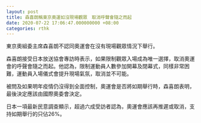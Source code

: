 ```yaml
---
layout: post
title: 森喜朗稱東京奧運如沒現場觀眾　取消呼聲會隨之而起
date: 2020-07-22 17:06:47.000000000 +08:00
categories: rthk
---
```


東京奧組委主席森喜朗不認同奧運會在沒有現場觀眾情況下舉行。

森喜朗接受日本放送協會專訪時表示，如果限制觀眾入場成為唯一選擇，取消奧運會的呼聲會隨之而起。他認為，限制運動員人數參加開幕及閉幕式，同樣非常困難，運動員入場儀式會提升現場氣氛，取消並不可能。

被問及如果明年疫情仍沒得到全面控制，奧運會是否將如期舉行時，森喜朗表明，最後決定應該由國際奧委會決定。

日本一項最新民意調查顯示，超過六成受訪者認為，奧運會應該再推遲或取消，支持如期舉行的只佔26%。
